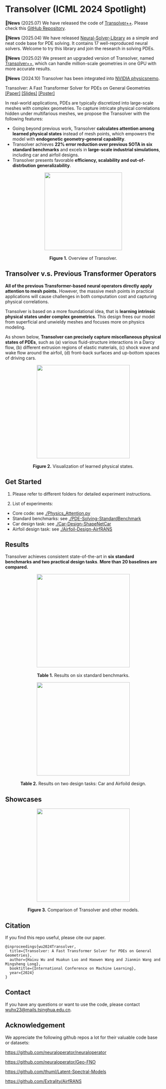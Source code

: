 # Transolver (ICML 2024 Spotlight)

:triangular_flag_on_post:**News** (2025.07) We have released the code of [Transolver++](https://arxiv.org/abs/2502.02414v1). Please check this [GitHub Repository](https://github.com/thuml/Transolver_plus).

:triangular_flag_on_post:**News** (2025.04) We have released [Neural-Solver-Library](https://github.com/thuml/Neural-Solver-Library) as a simple and neat code base for PDE solving. It contains 17 well-reproduced neural solvers. Welcome to try this library and join the research in solving PDEs.

:triangular_flag_on_post:**News** (2025.02) We present an upgraded version of Transolver, named [Transolver++](https://arxiv.org/abs/2502.02414v1), which can handle million-scale geometries in one GPU with more accurate results.

:triangular_flag_on_post:**News** (2024.10) Transolver has been integrated into [NVIDIA physicsnemo](https://github.com/NVIDIA/physicsnemo/tree/main/examples/cfd/darcy_transolver).

Transolver: A Fast Transformer Solver for PDEs on General Geometries [[Paper]](https://arxiv.org/abs/2402.02366) [[Slides]](https://wuhaixu2016.github.io/pdf/ICML2024_Transolver.pdf) [[Poster]](https://wuhaixu2016.github.io/pdf/poster_ICML2024_Transolver.pdf)

In real-world applications, PDEs are typically discretized into large-scale meshes with complex geometries. To capture intricate physical correlations hidden under multifarious meshes, we propose the Transolver with the following features:

- Going beyond previous work, Transolver **calculates attention among learned physical states** instead of mesh points, which empowers the model with **endogenetic geometry-general capability**.
- Transolver achieves **22% error reduction over previous SOTA in six standard benchmarks** and excels in **large-scale industrial simulations**, including car and airfoil designs.
- Transolver presents favorable **efficiency, scalability and out-of-distrbution generalizability**.

<p align="center">
<img src=".\pic\Transolver.png" height = "250" alt="" align=center />
<br><br>
<b>Figure 1.</b> Overview of Transolver.
</p>


## Transolver v.s. Previous Transformer Operators

**All of the previous Transformer-based neural operators directly apply attention to mesh points.** However, the massive mesh points in practical applications will cause challenges in both computation cost and capturing physical correlations.

Transolver is based on a more foundational idea, that is **learning intrinsic physical states under complex geometrics**. This design frees our model from superficial and unwieldy meshes and focuses more on physics modeling.

As shown below, **Transolver can precisely capture miscellaneous physical states of PDEs**, such as (a) various fluid-structure interactions in a Darcy flow, (b) different extrusion regions of elastic materials, (c) shock wave and wake flow around the airfoil, (d) front-back surfaces and up-bottom spaces of driving cars.

<p align="center">
<img src=".\pic\physical_states.png" height = "300" alt="" align=center />
<br><br>
<b>Figure 2.</b> Visualization of learned physical states.
</p>

## Get Started

1. Please refer to different folders for detailed experiment instructions.

2. List of experiments:

- Core code: see [./Physics_Attention.py](https://github.com/thuml/Transolver/blob/main/Physics_Attention.py)
- Standard benchmarks: see [./PDE-Solving-StandardBenchmark](https://github.com/thuml/Transolver/tree/main/PDE-Solving-StandardBenchmark)
- Car design task: see [./Car-Design-ShapeNetCar](https://github.com/thuml/Transolver/tree/main/Car-Design-ShapeNetCar)
- Airfoil design task: see [./Airfoil-Design-AirfRANS](https://github.com/thuml/Transolver/tree/main/Airfoil-Design-AirfRANS)

## Results

Transolver achieves consistent state-of-the-art in **six standard benchmarks and two practical design tasks**. **More than 20 baselines are compared.**

<p align="center">
<img src=".\PDE-Solving-StandardBenchmark\fig\standard_benchmark.png" height = "300" alt="" align=center />
<br><br>
<b>Table 1.</b> Results on six standard benchmarks.
</p>

<p align="center">
<img src=".\Airfoil-Design-AirfRANS\fig\results.png" height = "300" alt="" align=center />
<br><br>
<b>Table 2.</b> Results on two design tasks: Car and Airfoild design.
</p>

## Showcases

<p align="center">
<img src=".\pic\showcases.png" height = "300" alt="" align=center />
<br><br>
<b>Figure 3.</b> Comparison of Transolver and other models.
</p>

## Citation

If you find this repo useful, please cite our paper. 

```
@inproceedings{wu2024Transolver,
  title={Transolver: A Fast Transformer Solver for PDEs on General Geometries},
  author={Haixu Wu and Huakun Luo and Haowen Wang and Jianmin Wang and Mingsheng Long},
  booktitle={International Conference on Machine Learning},
  year={2024}
}
```

## Contact

If you have any questions or want to use the code, please contact [wuhx23@mails.tsinghua.edu.cn](mailto:wuhx23@mails.tsinghua.edu.cn).

## Acknowledgement

We appreciate the following github repos a lot for their valuable code base or datasets:

https://github.com/neuraloperator/neuraloperator

https://github.com/neuraloperator/Geo-FNO

https://github.com/thuml/Latent-Spectral-Models

https://github.com/Extrality/AirfRANS
